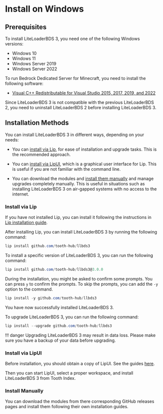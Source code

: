 # Install on Windows

## Prerequisites

To install LiteLoaderBDS 3, you need one of the following Windows versions:

- Windows 10
- Windows 11
- Windows Server 2019
- Windows Server 2022

To run Bedrock Dedicated Server for Minecraft, you need to install the following software:

- [Visual C++ Redistributable for Visual Studio 2015, 2017, 2019, and 2022](https://aka.ms/vs/17/release/vc_redist.x64.exe)

Since LiteLoaderBDS 3 is not compatible with the previous LiteLoaderBDS 2, you need to uninstall LiteLoaderBDS 2 before installing LiteLoaderBDS 3.

## Installation Methods

You can install LiteLoaderBDS 3 in different ways, depending on your needs:

- You can [install via Lip](#install-via-lip), for ease of installation and upgrade tasks. This is the recommended approach.

- You can [install via LipUI](#install-via-lipui), which is a graphical user interface for Lip. This is useful if you are not familiar with the command line.

- You can download the modules and [install them manually](#install-manually) and manage upgrades completely manually. This is useful in situations such as installing LiteLoaderBDS 3 on air-gapped systems with no access to the internet.

### Install via Lip

If you have not installed Lip, you can install it following the instructions in [Lip installation guide](https://docs.lippkg.com/installation.html).

After installing Lip, you can install LiteLoaderBDS 3 by running the following command:

```powershell
lip install github.com/tooth-hub/llbds3
```

To install a specific version of LiteLoaderBDS 3, you can run the following command:

```powershell
lip install github.com/tooth-hub/llbds3@3.0.0
```

During the installation, you might be asked to confirm some prompts. You can press `y` to confirm the prompts. To skip the prompts, you can add the `-y` option to the command.

```powershell
lip install -y github.com/tooth-hub/llbds3
```

You have now successfully installed LiteLoaderBDS 3.

To upgrade LiteLoaderBDS 3, you can run the following command:

```powershell
lip install --upgrade github.com/tooth-hub/llbds3
```

!!! danger
    Upgrading LiteLoaderBDS 3 may result in data loss. Please make sure you have a backup of your data before upgrading.

### Install via LipUI

Before installation, you should obtain a copy of LipUI. See the guides [here](https://docs.lippkg.com/lipui_quickstart.html).

Then you can start LipUI, select a proper workspace, and install LiteLoaderBDS 3 from Tooth Index.

### Install Manually

You can download the modules from there corresponding GitHub releases pages and install them following their own installation guides.
